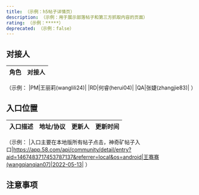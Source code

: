 ```yaml
---
title: （示例：h5帖子详情页）
description: （示例：用于展示部落帖子和第三方抓取内容的页面）
rating: （示例：*****）
deprecated: （示例：false）
---
```


## 对接人

|角色|对接人|
|-|-|
（示例：
|PM|王丽莉(wanglili24)|
|RD|何睿(herui04)|
|QA|张婕(zhangjie83)|
）
## 入口位置

|入口描述|地址/协议|更新人|更新时间|
|-|-|-|-|
（示例：
|入口主要在本地版所有帖子点击，神奇矿帖子入口|https://app.58.com/api/community/detail/entry?aid=1467483717453787137&referrer=local&os=android|王骞骞(wangqianqian07)|2022-05-13|
）

## 注意事项
